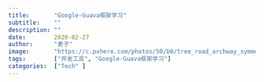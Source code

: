 ```yaml
---
title:       "Google-Guava框架学习"
subtitle:    ""
description: ""
date:        2020-02-27
author:      "麦子"
image:       "https://c.pxhere.com/photos/50/b0/tree_road_archway_symmetry_and_black_white-99031.jpg!d"
tags:        ["开发工具", "Google-Guava框架学习"]
categories:  ["Tech" ]
---
```


